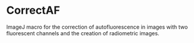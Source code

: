 # CorrectAF
ImageJ macro for the correction of autofluorescence in images with two fluorescent channels and the creation of radiometric images.
